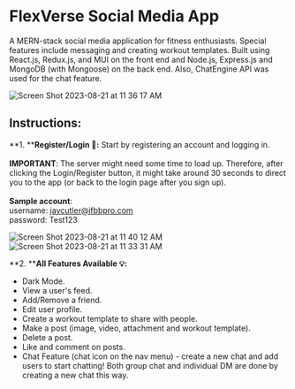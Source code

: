 # FlexVerse Social Media App

A MERN-stack social media application for fitness enthusiasts. Special features include messaging and creating workout templates. Built using React.js, Redux.js, and MUI on the front end and Node.js, Express.js and MongoDB (with Mongoose) on the back end. Also, ChatEngine API was used for the chat feature.

![Screen Shot 2023-08-21 at 11 36 17 AM](https://github.com/andynapoleon/FlexVerse-Social-Media/assets/85133277/cc5f34ef-bf42-419c-98f1-cddff502c8b1)

## Instructions:

**1. ****Register/Login 🔑:** Start by registering an account and logging in.
   <br>
   <br>
   **IMPORTANT**: The server might need some time to load up. Therefore, after clicking the Login/Register button, it might take around 30 seconds to direct you to the app (or back to the login page after you sign up).
   <br>
   <br>
   **Sample account**:
   <br>
      username: jaycutler@ifbbpro.com
   <br>
      password: Test123

![Screen Shot 2023-08-21 at 11 40 12 AM](https://github.com/andynapoleon/FlexVerse-Social-Media/assets/85133277/d579d546-e8a7-43a9-b2d9-b0db581e8eac)
![Screen Shot 2023-08-21 at 11 33 31 AM](https://github.com/andynapoleon/FlexVerse-Social-Media/assets/85133277/1a21590d-793d-450a-99c2-fc9577d80365)

**2. ****All Features Available 💡:**

- Dark Mode.
- View a user's feed.
- Add/Remove a friend.
- Edit user profile.
- Create a workout template to share with people.
- Make a post (image, video, attachment and workout template).
- Delete a post.
- Like and comment on posts.
- Chat Feature (chat icon on the nav menu) - create a new chat and add users to start chatting! Both group chat and individual DM are done by creating a new chat this way.


   

